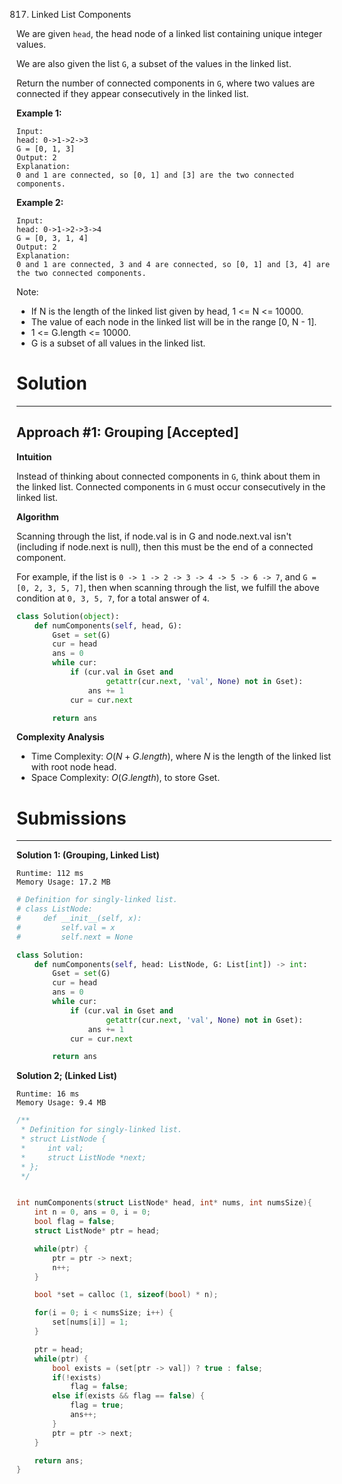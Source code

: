 817. Linked List Components

We are given `head`, the head node of a linked list containing unique integer values.

We are also given the list `G`, a subset of the values in the linked list.

Return the number of connected components in `G`, where two values are connected if they appear consecutively in the linked list.

**Example 1:**
```
Input: 
head: 0->1->2->3
G = [0, 1, 3]
Output: 2
Explanation: 
0 and 1 are connected, so [0, 1] and [3] are the two connected components.
```

**Example 2:**
```
Input: 
head: 0->1->2->3->4
G = [0, 3, 1, 4]
Output: 2
Explanation: 
0 and 1 are connected, 3 and 4 are connected, so [0, 1] and [3, 4] are the two connected components.
```

Note:

* If N is the length of the linked list given by head, 1 <= N <= 10000.
* The value of each node in the linked list will be in the range [0, N - 1].
* 1 <= G.length <= 10000.
* G is a subset of all values in the linked list.

# Solution
---
## Approach #1: Grouping [Accepted]

**Intuition**

Instead of thinking about connected components in `G`, think about them in the linked list. Connected components in `G` must occur consecutively in the linked list.

**Algorithm**

Scanning through the list, if node.val is in G and node.next.val isn't (including if node.next is null), then this must be the end of a connected component.

For example, if the list is `0 -> 1 -> 2 -> 3 -> 4 -> 5 -> 6 -> 7`, and `G = [0, 2, 3, 5, 7]`, then when scanning through the list, we fulfill the above condition at `0, 3, 5, 7`, for a total answer of `4`.

```python
class Solution(object):
    def numComponents(self, head, G):
        Gset = set(G)
        cur = head
        ans = 0
        while cur:
            if (cur.val in Gset and
                    getattr(cur.next, 'val', None) not in Gset):
                ans += 1
            cur = cur.next

        return ans
```

**Complexity Analysis**

* Time Complexity: $O(N + G.length)$, where $N$ is the length of the linked list with root node head.
* Space Complexity: $O(G.length)$, to store Gset.

# Submissions
---
**Solution 1: (Grouping, Linked List)**
```
Runtime: 112 ms
Memory Usage: 17.2 MB
```
```python
# Definition for singly-linked list.
# class ListNode:
#     def __init__(self, x):
#         self.val = x
#         self.next = None

class Solution:
    def numComponents(self, head: ListNode, G: List[int]) -> int:
        Gset = set(G)
        cur = head
        ans = 0
        while cur:
            if (cur.val in Gset and
                    getattr(cur.next, 'val', None) not in Gset):
                ans += 1
            cur = cur.next

        return ans
```

**Solution 2; (Linked List)**
```
Runtime: 16 ms
Memory Usage: 9.4 MB
```
```c
/**
 * Definition for singly-linked list.
 * struct ListNode {
 *     int val;
 *     struct ListNode *next;
 * };
 */


int numComponents(struct ListNode* head, int* nums, int numsSize){
    int n = 0, ans = 0, i = 0;
    bool flag = false;
    struct ListNode* ptr = head;

    while(ptr) {
        ptr = ptr -> next;
        n++;
    }

    bool *set = calloc (1, sizeof(bool) * n);

    for(i = 0; i < numsSize; i++) {
        set[nums[i]] = 1;
    }

    ptr = head;
    while(ptr) {
        bool exists = (set[ptr -> val]) ? true : false;
        if(!exists)
            flag = false;
        else if(exists && flag == false) {
            flag = true;
            ans++;
        }
        ptr = ptr -> next;
    }

    return ans;
}
```
